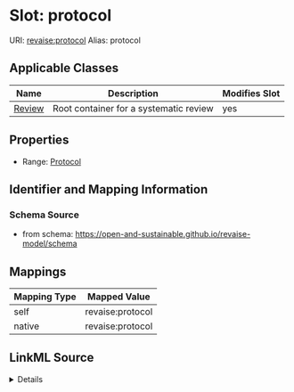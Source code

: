 

# Slot: protocol 



URI: [revaise:protocol](https://open-and-sustainable.github.io/revaise-model/schema/protocol)
Alias: protocol

<!-- no inheritance hierarchy -->





## Applicable Classes

| Name | Description | Modifies Slot |
| --- | --- | --- |
| [Review](Review.md) | Root container for a systematic review |  yes  |






## Properties

* Range: [Protocol](Protocol.md)




## Identifier and Mapping Information






### Schema Source


* from schema: https://open-and-sustainable.github.io/revaise-model/schema




## Mappings

| Mapping Type | Mapped Value |
| ---  | ---  |
| self | revaise:protocol |
| native | revaise:protocol |




## LinkML Source

<details>
```yaml
name: protocol
from_schema: https://open-and-sustainable.github.io/revaise-model/schema
rank: 1000
alias: protocol
domain_of:
- Review
range: Protocol

```
</details>